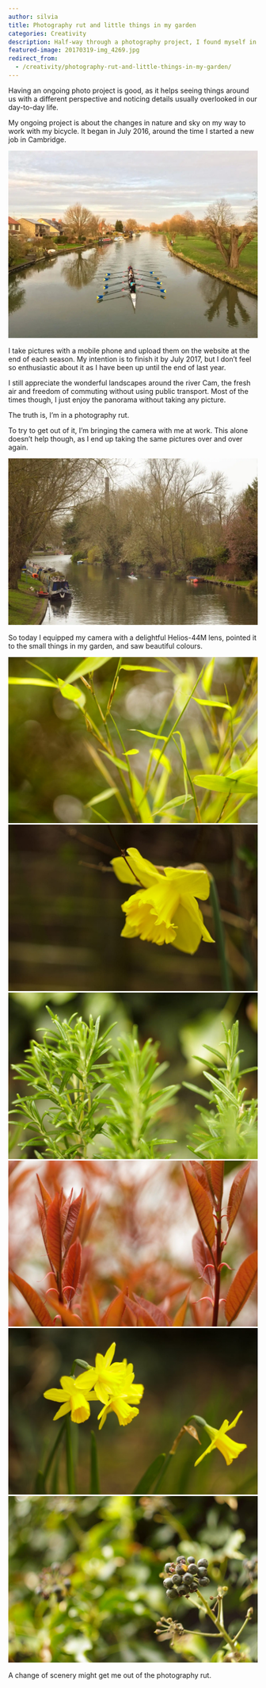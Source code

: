 ```yaml
---
author: silvia
title: Photography rut and little things in my garden
categories: Creativity
description: Half-way through a photography project, I found myself in a photography rut. I tried a few tricks to get out of it.
featured-image: 20170319-img_4269.jpg
redirect_from:
  - /creativity/photography-rut-and-little-things-in-my-garden/
---
```

Having an ongoing photo project is good, as it helps seeing things around us with a different perspective and noticing details usually overlooked in our day-to-day life.

My ongoing project is about the changes in nature and sky on my way to work with my bicycle. It began in July 2016, around the time I started a new job in Cambridge.

![Longer Days on River cam](/assets/images/20170307-img_1724.jpg)

I take pictures with a mobile phone and upload them on the website at the end of each season. My intention is to finish it by July 2017, but I don’t feel so enthusiastic about it as I have been up until the end of last year.

I still appreciate the wonderful landscapes around the river Cam, the fresh air and freedom of commuting without using public transport. Most of the times though, I just enjoy the panorama without taking any picture.

The truth is, I’m in a photography rut.

To try to get out of it, I’m bringing the camera with me at work. This alone doesn’t help though, as I end up taking the same pictures over and over again.

![March 2017, River Cam after work. Canon + Helios-44M.](/assets/images/20170317-img_42641.jpg)

So today I equipped my camera with a delightful Helios-44M lens, pointed it to the small things in my garden, and saw beautiful colours.

![Bamboo](/assets/images/20170319-img_4275.jpg)
![Daffoldil](/assets/images/20170319-img_4273.jpg)
![Rosemary](/assets/images/20170319-img_4267.jpg)
![Red leaves](/assets/images/20170319-img_4268.jpg)
![Daffoldils](/assets/images/20170319-img_4277.jpg)
![Berries](/assets/images/20170319-img_4286.jpg)



A change of scenery might get me out of the photography rut.